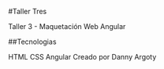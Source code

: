 #Taller Tres

Taller 3 - Maquetación Web Angular

##Tecnologias

HTML CSS Angular Creado por Danny Argoty